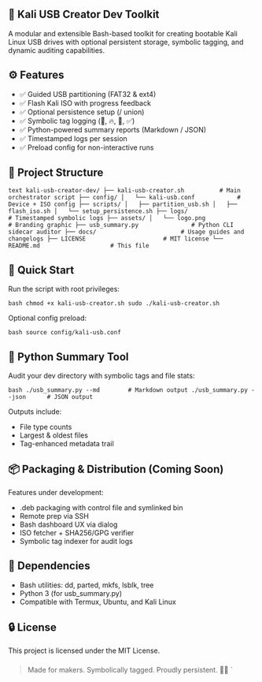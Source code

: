## 🔧 Kali USB Creator Dev Toolkit

A modular and extensible Bash-based toolkit for creating bootable Kali Linux USB drives with optional persistent storage, symbolic tagging, and dynamic auditing capabilities.

###

## ⚙️ Features

- ✅ Guided USB partitioning (FAT32 & ext4)
- ✅ Flash Kali ISO with progress feedback
- ✅ Optional persistence setup (/ union)
- ✅ Symbolic tag logging (🧱, 🔥, 💾, ✅)
- ✅ Python-powered summary reports (Markdown / JSON)
- ✅ Timestamped logs per session
- ✅ Preload config for non-interactive runs

###

## 📂 Project Structure

`text
kali-usb-creator-dev/
├── kali-usb-creator.sh          # Main orchestrator script
├── config/
│   └── kali-usb.conf            # Device + ISO config
├── scripts/
│   ├── partition_usb.sh
│   ├── flash_iso.sh
│   └── setup_persistence.sh
├── logs/                        # Timestamped symbolic logs
├── assets/
│   └── logo.png                 # Branding graphic
├── usb_summary.py               # Python CLI sidecar auditor
├── docs/                        # Usage guides and changelogs
├── LICENSE                      # MIT license
└── README.md                    # This file
`

###

## 🚀 Quick Start

Run the script with root privileges:

`bash
chmod +x kali-usb-creator.sh
sudo ./kali-usb-creator.sh
`

Optional config preload:

`bash
source config/kali-usb.conf
`

###

## 🧠 Python Summary Tool

Audit your dev directory with symbolic tags and file stats:

`bash
./usb_summary.py --md        # Markdown output
./usb_summary.py --json      # JSON output
`

Outputs include:
- File type counts
- Largest & oldest files
- Tag-enhanced metadata trail

###

## 📦 Packaging & Distribution (Coming Soon)

Features under development:

- .deb packaging with control file and symlinked bin
- Remote prep via SSH
- Bash dashboard UX via dialog
- ISO fetcher + SHA256/GPG verifier
- Symbolic tag indexer for audit logs

###

## 🧰 Dependencies

- Bash utilities: dd, parted, mkfs, lsblk, tree
- Python 3 (for usb_summary.py)
- Compatible with Termux, Ubuntu, and Kali Linux

###

## 🔒 License

This project is licensed under the MIT License.

###

> Made for makers. Symbolically tagged. Proudly persistent. 👨‍💻
`
